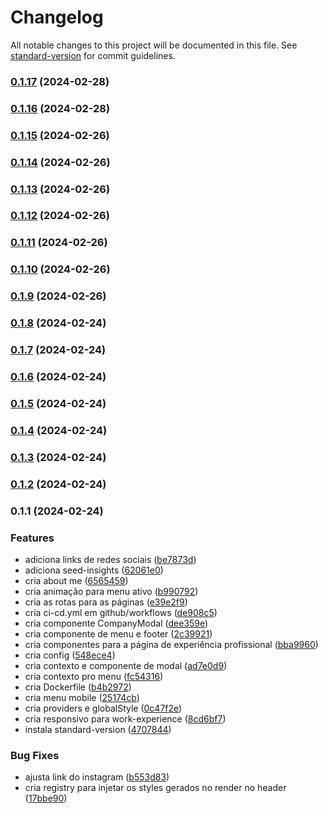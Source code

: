 # Changelog

All notable changes to this project will be documented in this file. See [standard-version](https://github.com/conventional-changelog/standard-version) for commit guidelines.

### [0.1.17](https://github.com/LucasSAmaral/lucasamaraldev/compare/v0.1.16...v0.1.17) (2024-02-28)

### [0.1.16](https://github.com/LucasSAmaral/lucasamaraldev/compare/v0.1.15...v0.1.16) (2024-02-28)

### [0.1.15](https://github.com/LucasSAmaral/lucasamaraldev/compare/v0.1.14...v0.1.15) (2024-02-26)

### [0.1.14](https://github.com/LucasSAmaral/lucasamaraldev/compare/v0.1.13...v0.1.14) (2024-02-26)

### [0.1.13](https://github.com/LucasSAmaral/lucasamaraldev/compare/v0.1.12...v0.1.13) (2024-02-26)

### [0.1.12](https://github.com/LucasSAmaral/lucasamaraldev/compare/v0.1.11...v0.1.12) (2024-02-26)

### [0.1.11](https://github.com/LucasSAmaral/lucasamaraldev/compare/v0.1.10...v0.1.11) (2024-02-26)

### [0.1.10](https://github.com/LucasSAmaral/lucasamaraldev/compare/v0.1.9...v0.1.10) (2024-02-26)

### [0.1.9](https://github.com/LucasSAmaral/lucasamaraldev/compare/v0.1.8...v0.1.9) (2024-02-26)

### [0.1.8](https://github.com/LucasSAmaral/lucasamaraldev/compare/v0.1.7...v0.1.8) (2024-02-24)

### [0.1.7](https://github.com/LucasSAmaral/lucasamaraldev/compare/v0.1.6...v0.1.7) (2024-02-24)

### [0.1.6](https://github.com/LucasSAmaral/lucasamaraldev/compare/v0.1.5...v0.1.6) (2024-02-24)

### [0.1.5](https://github.com/LucasSAmaral/lucasamaraldev/compare/v0.1.4...v0.1.5) (2024-02-24)

### [0.1.4](https://github.com/LucasSAmaral/lucasamaraldev/compare/v0.1.3...v0.1.4) (2024-02-24)

### [0.1.3](https://github.com/LucasSAmaral/lucasamaraldev/compare/v0.1.2...v0.1.3) (2024-02-24)

### [0.1.2](https://github.com/LucasSAmaral/lucasamaraldev/compare/v0.1.1...v0.1.2) (2024-02-24)

### 0.1.1 (2024-02-24)


### Features

* adiciona links de redes sociais ([be7873d](https://github.com/LucasSAmaral/lucasamaraldev/commit/be7873d8b31f5378e0e0b24020cbf8da97e2c918))
* adiciona seed-insights ([62061e0](https://github.com/LucasSAmaral/lucasamaraldev/commit/62061e00492353b9c720aa0b311d2b6042d73925))
* cria about me ([6565459](https://github.com/LucasSAmaral/lucasamaraldev/commit/65654591c1af5c500ad26f2ba962638492ff0026))
* cria animação para menu ativo ([b990792](https://github.com/LucasSAmaral/lucasamaraldev/commit/b990792bcc3d1e09778342a993cc2d013edbd487))
* cria as rotas para as páginas ([e39e2f9](https://github.com/LucasSAmaral/lucasamaraldev/commit/e39e2f9adc631bdc968c47328932cb4451452fa2))
* cria ci-cd.yml em github/workflows ([de908c5](https://github.com/LucasSAmaral/lucasamaraldev/commit/de908c551e7d33159c8908bf1ec53d963b96c3c6))
* cria componente CompanyModal ([dee359e](https://github.com/LucasSAmaral/lucasamaraldev/commit/dee359e52eb4ffedbbf115e7515af80e64873028))
* cria componente de menu e footer ([2c39921](https://github.com/LucasSAmaral/lucasamaraldev/commit/2c399216a71c5f186e7aebe088aa10a62bea0105))
* cria componentes para a página de experiência profissional ([bba9960](https://github.com/LucasSAmaral/lucasamaraldev/commit/bba996015b5c17fd076402c70b079720832e8e30))
* cria config ([548ece4](https://github.com/LucasSAmaral/lucasamaraldev/commit/548ece472a3f0773c99f3d58f8ff96e5f8fb1935))
* cria contexto e componente de modal ([ad7e0d9](https://github.com/LucasSAmaral/lucasamaraldev/commit/ad7e0d9e281336fa7f57af9b331effcf9fda6238))
* cria contexto pro menu ([fc54316](https://github.com/LucasSAmaral/lucasamaraldev/commit/fc54316df51fed35237abda67f8878b37be9449c))
* cria Dockerfile ([b4b2972](https://github.com/LucasSAmaral/lucasamaraldev/commit/b4b29721f610ed8e315fc426b01409ef1e45fa28))
* cria menu mobile ([25174cb](https://github.com/LucasSAmaral/lucasamaraldev/commit/25174cb609bff3bee73ad1c1a365ae8e6e808e25))
* cria providers e globalStyle ([0c47f2e](https://github.com/LucasSAmaral/lucasamaraldev/commit/0c47f2e0702e10b5d6936d0740a75e71efa61576))
* cria responsivo para work-experience ([8cd6bf7](https://github.com/LucasSAmaral/lucasamaraldev/commit/8cd6bf741bf48050e87e5440079217ca4351b1ef))
* instala standard-version ([4707844](https://github.com/LucasSAmaral/lucasamaraldev/commit/4707844dc335db371bf22130daaf6b111c78a35d))


### Bug Fixes

* ajusta link do instagram ([b553d83](https://github.com/LucasSAmaral/lucasamaraldev/commit/b553d83c043ec4e1737a4951d54649a37aec419d))
* cria registry para injetar os styles gerados no render no header ([17bbe90](https://github.com/LucasSAmaral/lucasamaraldev/commit/17bbe90f98d758e39c29d4bd48a7b1c86884bd8a))
